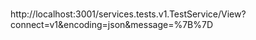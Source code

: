#

http://localhost:3001/services.tests.v1.TestService/View?connect=v1&encoding=json&message=%7B%7D

